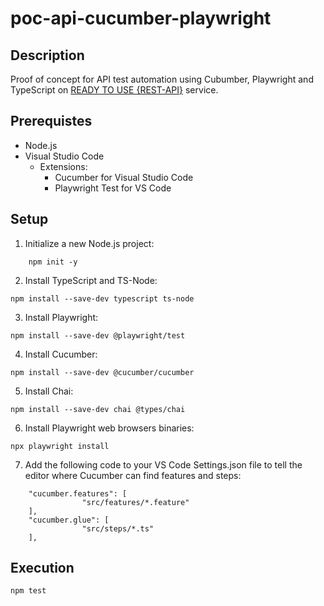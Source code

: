 # poc-api-cucumber-playwright

## Description

Proof of concept for API test automation using Cubumber, Playwright and TypeScript on [READY TO USE {REST-API}](https://restful-api.dev/) service.

## Prerequistes

* Node.js
* Visual Studio Code
  * Extensions:
    * Cucumber for Visual Studio Code
    * Playwright Test for VS Code

## Setup

1. Initialize a new Node.js project:
```
    npm init -y
```
2. Install TypeScript and TS-Node:
```   
npm install --save-dev typescript ts-node
```
3. Install Playwright:
```   
npm install --save-dev @playwright/test
```
4. Install Cucumber:
```
npm install --save-dev @cucumber/cucumber
```
5. Install Chai:
```
npm install --save-dev chai @types/chai
```
6. Install Playwright web browsers binaries:
```
npx playwright install
```
7. Add the following code to your VS Code Settings.json file to tell the editor where Cucumber can find features and steps:
```
    "cucumber.features": [
                "src/features/*.feature"                
    ],
    "cucumber.glue": [
                "src/steps/*.ts"
    ],
```

## Execution
```
npm test
```
